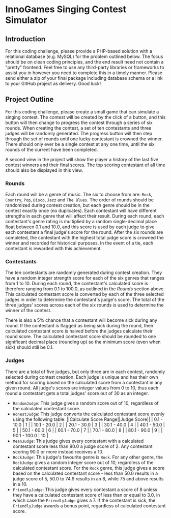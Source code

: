 # InnoGames Singing Contest Simulator

## Introduction

For this coding challenge, please provide a PHP-based solution with a relational database (e.g. MySQL) for the problem outlined below. The focus should be on clean coding principles, and the end result need not contain a "pretty" frontend. Feel free to use any third-party libraries or frameworks to assist you in however you need to complete this in a timely manner. Please send either a zip of your final package including database schema or a link to your GitHub project as delivery. Good luck!

## Project Outline

For this coding challenge, please create a small game that can simulate a singing contest. The contest will be created by the click of a button, and this button will then change to progress the contest through a series of six rounds. When creating the contest, a set of ten contestants and three judges will be randomly generated. The progress button will then step through the set of rounds until one lucky contestant is crowned the winner. There should only ever be a single contest at any one time, until the six rounds of the current have been completed.

A second view in the project will show the player a history of the last five contest winners and their final scores. The top scoring contestant of all time should also be displayed in this view.

### Rounds

Each round will be a genre of music. The six to choose from are: `Rock`, `Country`, `Pop`, `Disco`, `Jazz` and `The Blues`. The order of rounds should be randomized during contest creation, but each genre should be in the contest exactly once (no duplicates). Each contestant will have different strengths in each genre that will affect their result. During each round, each contestant's genre rating is multiplied by a random single-decimal place float between 0.1 and 10.0, and this score is used by each judge to give each contestant a final judge's score for the round. After the six rounds are completed, the contestant with the highest total judge score is crowned the winner and recorded for historical purposes. In the event of a tie, each contestant is rewarded with this achievement.

### Contestants

The ten contestants are randomly generated during contest creation. They have a random integer strength score for each of the six genres that ranges from 1 to 10. During each round, the contestant's calculated score is therefore ranging from 0.1 to 100.0, as outlined in the *Rounds* section above. This calculated contestant score is converted by each of the three selected judges in order to determine the contestant's judge's score. The total of the three judges' scores across each of the six rounds is used to determine the winner of the contest.

There is also a 5% chance that a contestant will become sick during any round. If the contestant is flagged as being sick during the round, their calculated contestant score is halved before the judges calculate their round score. The calculated contestant score should be rounded to one significant decimal place (rounding up) so the minimum score (even when sick) should still be 0.1.

### Judges

There are a total of five judges, but only three are in each contest, randomly selected during contest creation. Each judge is unique and has their own method for scoring based on the calculated score from a contestant in any given round. All judge's scores are integer values from 0 to 10, thus each round a contestant gets a total judges' score out of 30 as an integer.

- `RandomJudge`: This judge gives a random score out of 10, regardless of the calculated contestant score.
- `HonestJudge`: This judge converts the calculated contestant score evenly using the following table:
		||Calculate Score Range||Judge Score||
		|     0.1 - 10.0        |      1     |
		|    10.1 - 20.0        |      2     |
		|    20.1 - 30.0        |      3     |
		|    30.1 - 40.0        |      4     |
		|    40.1 - 50.0        |      5     |
		|    50.1 - 60.0        |      6     |
		|    60.1 - 70.0        |      7     |
		|    70.1 - 80.0        |      8     |
		|    80.1 - 90.0        |      9     |
		|    90.1 - 100.0       |     10     |
- `MeanJudge`: This judge gives every contestant with a calculated contestant score less than 90.0 a judge score of 2. Any contestant scoring 90.0 or more instead receives a 10.
- `RockJudge`: This judge's favourite genre is `Rock`. For any other genre, the `RockJudge` gives a random integer score out of 10, regardless of the calculated contestant score. For the `Rock` genre, this judge gives a score based on the calculated contestant score - less than 50.0 results in a judge score of 5, 50.0 to 74.9 results in an 8, while 75 and above results in a 10.
- `FriendlyJudge`: This judge gives every contestant a score of 8 unless they have a calculated contestant score of less than or equal to 3.0, in which case the `FriendlyJudge` gives a 7. If the contestant is sick, the `FriendlyJudge` awards a bonus point, regardless of calculated contestant score.

